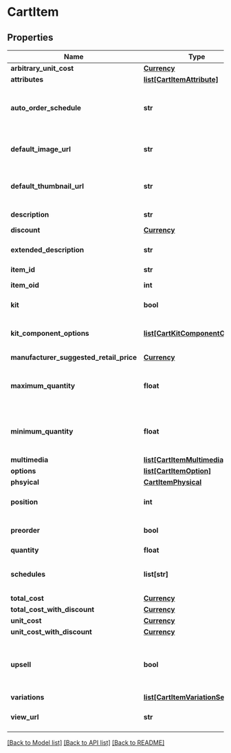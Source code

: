 # CartItem

## Properties
Name | Type | Description | Notes
------------ | ------------- | ------------- | -------------
**arbitrary_unit_cost** | [**Currency**](Currency.md) |  | [optional] 
**attributes** | [**list[CartItemAttribute]**](CartItemAttribute.md) | Attributes | [optional] 
**auto_order_schedule** | **str** | Auto order schedule the customer selected | [optional] 
**default_image_url** | **str** | URL to the default multimedia image | [optional] 
**default_thumbnail_url** | **str** | URL to the default multimedia thumbnail | [optional] 
**description** | **str** | Description of the item | [optional] 
**discount** | [**Currency**](Currency.md) |  | [optional] 
**extended_description** | **str** | Extended description of the item | [optional] 
**item_id** | **str** | Item ID | [optional] 
**item_oid** | **int** | Item object identifier | [optional] 
**kit** | **bool** | True if this item is a kit | [optional] 
**kit_component_options** | [**list[CartKitComponentOption]**](CartKitComponentOption.md) | Options associated with the kit components | [optional] 
**manufacturer_suggested_retail_price** | [**Currency**](Currency.md) |  | [optional] 
**maximum_quantity** | **float** | Maximum quantity the customer can purchase | [optional] 
**minimum_quantity** | **float** | Minimum quantity the customer can purchase | [optional] 
**multimedia** | [**list[CartItemMultimedia]**](CartItemMultimedia.md) | Multimedia | [optional] 
**options** | [**list[CartItemOption]**](CartItemOption.md) | Options | [optional] 
**phsyical** | [**CartItemPhysical**](CartItemPhysical.md) |  | [optional] 
**position** | **int** | Position of the item in the cart | [optional] 
**preorder** | **bool** | True if this item is on pre-order | [optional] 
**quantity** | **float** | quantity | [optional] 
**schedules** | **list[str]** | Customer selectable auto order schedules | [optional] 
**total_cost** | [**Currency**](Currency.md) |  | [optional] 
**total_cost_with_discount** | [**Currency**](Currency.md) |  | [optional] 
**unit_cost** | [**Currency**](Currency.md) |  | [optional] 
**unit_cost_with_discount** | [**Currency**](Currency.md) |  | [optional] 
**upsell** | **bool** | True if this item was added to the cart as part of an upsell | [optional] 
**variations** | [**list[CartItemVariationSelection]**](CartItemVariationSelection.md) | Variations | [optional] 
**view_url** | **str** | URL to view the product on the site | [optional] 

[[Back to Model list]](../README.md#documentation-for-models) [[Back to API list]](../README.md#documentation-for-api-endpoints) [[Back to README]](../README.md)


